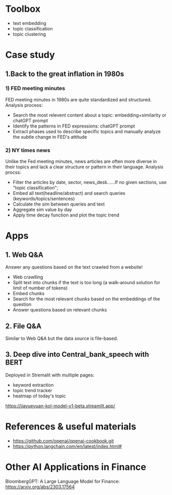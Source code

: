 # Toolbox
* text embedding
* topic classification
* topic clustering


# Case study
## 1.Back to the great inflation in 1980s 
### 1) FED meeting minutes
   FED meeting minutes in 1980s are quite standardized and structured. Analysis process:
* Search the most relevent content about a topic: embedding+similarity or chatGPT prompt
* Identify the patterns in FED expressions: chatGPT prompt
* Extract phases used to describe specific topics and manually analyze the subtle change in FED's attitude

### 2) NY times news
   Unlike the Fed meeting minutes, news articles are often more diverse in their topics and lack a clear structure or pattern in their language. Analysis procss:
* Filter the articles by date, sector, news_desk......If no given sections, use "topic classification";
* Embed all text(headline/abstract) and search queries (keywords/topics/sentences)
* Calculate the sim between queries and text
* Aggregate sim value by day
* Apply time decay function and plot the topic trend

# Apps
## 1. Web Q&A  
Answer any questions based on the text crawled from a website!
   * Web crawlling
   * Split text into chunks if the text is too long (a walk-around solution for limit of number of tokens)
   * Embed chunks
   * Search for the most relevant chunks based on the embeddings of the question
   * Answer questions based on relevant chunks

## 2. File Q&A  
Similar to Web Q&A but the data source is file-based.

## 3. Deep dive into Central_bank_speech with BERT  
  Deployed in Stremalit with multiple pages:  
  * keyword extraction
  * topic trend tracker
  * heatmap of today's topic  

https://jiayueyuan-kol-model-v1-beta.streamlit.app/
  
# References & useful materials
* https://github.com/openai/openai-cookbook.git
* https://python.langchain.com/en/latest/index.html#


# Other AI Applications in Finance
BloombergGPT: A Large Language Model for Finance: https://arxiv.org/abs/2303.17564




